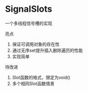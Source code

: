 # SignalSlots
一个多线程信号槽的实现

亮点
1. 保证可调用对象的存在性
2. 通过无序set提升插入删除遍历的性能
3. 实现简单

待改进
1. Slot函数的格式，限定为void()
2. 多个相同Slot函数情景
